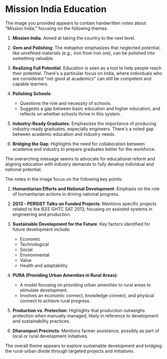 # Mission India Education
The image you provided appears to contain handwritten notes about "Mission India," focusing on the following themes:

1. **Mission India**: Aimed at taking the country to the next level.
   
2. **Gem and Polishing**: The metaphor emphasizes that neglected potential, like unrefined materials (e.g., iron from iron ore), can be polished into something valuable.

3. **Realizing Full Potential**: Education is seen as a tool to help people reach their potential. There's a particular focus on India, where individuals who are considered "not good at academics" can still be competent and capable learners.

4. **Polishing Schools**:
   - Questions the role and necessity of schools.
   - Suggests a gap between basic education and higher education, and reflects on whether schools thrive in this system.
   
5. **Industry-Ready Graduates**: Emphasizes the importance of producing industry-ready graduates, especially engineers. There's a noted gap between academic education and industry needs.

6. **Bridging the Gap**: Highlights the need for collaboration between academia and industry to prepare graduates better for the workforce.

The overarching message seems to advocate for educational reform and aligning education with industry demands to fully develop individual and national potential.

The notes in the image focus on the following key points:

1. **Humanitarian Efforts and National Development**: Emphasis on the role of humanitarian actions in driving national progress.

2. **2013 - PERSIST Talks on Funded Projects**: Mentions specific projects related to the IEEE GHTC SAT 2013, focusing on assisted systems in engineering and production.

3. **Sustainable Development for the Future**: Key factors identified for future development include:
   - Economic
   - Technological
   - Social
   - Environmental
   - Value
   - Health and adaptability

4. **PURA (Providing Urban Amenities in Rural Areas)**:
   - A model focusing on providing urban amenities to rural areas to stimulate development.
   - Involves an economic connect, knowledge connect, and physical connect to achieve rural progress.

5. **Production vs. Protection**: Highlights that production outweighs protection when manually managed, likely in reference to development and sustainability practices.

6. **Dharampuri Precincts**: Mentions farmer assistance, possibly as part of local or rural development initiatives.

The overall theme appears to explore sustainable development and bridging the rural-urban divide through targeted projects and initiatives.

